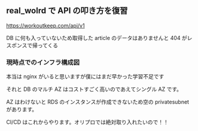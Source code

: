 ## real_wolrd で API の叩き方を復習

https://workoutkeep.com/api/v1

DB に何も入っていないため取得した article のデータはありませんと 404 がレスポンスで帰ってくる

### 現時点でのインフラ構成図

本当は nginx がいると思いますが僕にはまだ早かった学習不足です

それと DB のマルチ AZ はコストすごく高いのであえてシングル AZ です。

AZ はわけないと RDS のインスタンスが作成できないため空の privatesubnet があります。

CI/CD はこれからやります。オリプロでは絶対取り入れたいので！！
